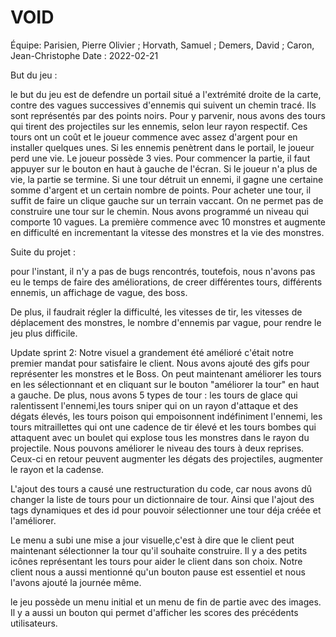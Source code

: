 # VOID
Équipe: Parisien, Pierre Olivier ; Horvath, Samuel ; Demers, David ; Caron, Jean-Christophe
Date : 2022-02-21

But du jeu :

le but du jeu est de defendre un portail situé a l'extrémité droite de la carte, contre des vagues successives
d'ennemis qui suivent un chemin tracé. Ils sont représentés par des points noirs. Pour y parvenir, nous avons des tours
qui tirent des projectiles sur les ennemis, selon leur rayon respectif. Ces tours ont un coût et le joueur commence avec
assez d'argent pour en installer quelques unes. Si les ennemis penètrent dans le portail, le joueur perd une vie. Le joueur
possède 3 vies. Pour commencer la partie, il faut appuyer sur le bouton en haut à gauche de l'écran. Si le joueur n'a plus
de vie, la partie se termine. Si une tour détruit un ennemi, il gagne une certaine somme d'argent et un certain nombre de
points. Pour acheter une tour, il suffit de faire un clique gauche sur un terrain vaccant. On ne permet pas de construire 
une tour sur le chemin. Nous avons programmé un niveau qui comporte 10 vagues. La première commence avec 10 monstres et 
augmente en difficulté en incrementant la vitesse des monstres et la vie des monstres.



Suite du projet :


pour l'instant, il n'y a pas de bugs rencontrés, toutefois, nous n'avons pas eu le temps de faire des améliorations,
de creer différentes tours, différents ennemis, un affichage de vague, des boss.

De plus, il faudrait régler la difficulté, les vitesses de tir, les vitesses de déplacement des monstres, le nombre 
d'ennemis par vague, pour rendre le jeu plus difficile. 


Update sprint 2:
Notre visuel a grandement été amélioré c'était notre premier mandat pour satisfaire le client. Nous avons ajouté des gifs 
pour représenter les monstres et le Boss. On peut maintenant améliorer les tours en les sélectionnant et en cliquant sur le
bouton "améliorer la tour" en haut a gauche. De plus, nous avons 5 types de tour : les tours de glace qui ralentissent
l'ennemi,les tours sniper qui on un rayon d'attaque et des dégats élevés, les tours poison qui empoisonnent indéfiniment l'ennemi, les
tours mitraillettes qui ont une cadence de tir élevé et les tours bombes qui attaquent avec un boulet qui explose tous les 
monstres dans le rayon du projectile. Nous pouvons améliorer le niveau des tours à deux reprises. Ceux-ci en retour peuvent 
augmenter les dégats des projectiles,  augmenter le rayon et la cadense.

L'ajout des tours a causé une restructuration du code, car nous avons dû changer la liste de tours pour un dictionnaire de 
tour. Ainsi que l'ajout des tags dynamiques et des id pour pouvoir sélectionner une tour déja créée et l'améliorer.

Le menu a subi une mise a jour visuelle,c'est à dire que le client peut maintenant sélectionner la tour qu'il souhaite construire.
Il y a des petits icônes représentant les tours pour aider le client dans son choix. Notre client nous a aussi mentionné 
qu'un bouton pause est essentiel et nous l'avons ajouté la journée même.


le jeu possède un menu initial et un menu de fin de partie avec des images.
Il y a aussi un bouton qui permet d'afficher les scores des précédents utilisateurs.







